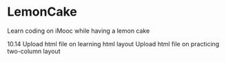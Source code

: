 # LemonCake
Learn coding on iMooc while having a lemon cake


10.14
Upload html file on learning html layout
Upload html file on practicing two-column layout